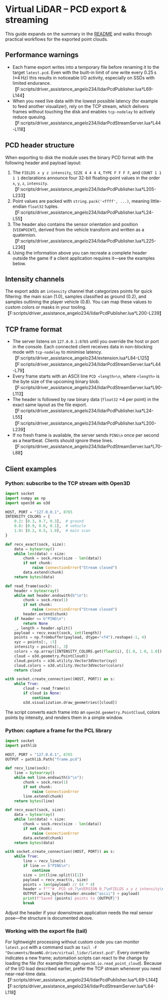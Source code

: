 # Virtual LiDAR – PCD export & streaming

This guide expands on the summary in the [README](../README.md) and walks through practical workflows for the exported point clouds.

## Performance warnings

- Each frame export writes into a temporary file before renaming it to the target `latest.pcd`. Even with the built-in limit of one write every 0.25 s (≈4 Hz) this results in noticeable I/O activity, especially on SSDs with limited endurance. 【F:scripts/driver_assistance_angelo234/lidarPcdPublisher.lua†L69-L144】
- When you need live data with the lowest possible latency (for example to feed another visualizer), rely on the TCP stream, which delivers frames without touching the disk and enables `tcp-nodelay` to actively reduce queuing. 【F:scripts/driver_assistance_angelo234/lidarPcdStreamServer.lua†L44-L118】

## PCD header structure

When exporting to disk the module uses the binary PCD format with the following header and payload layout:

1. The `FIELDS x y z intensity`, `SIZE 4 4 4 4`, `TYPE F F F F`, and `COUNT 1 1 1 1` declarations announce four 32-bit floating-point values in the order `x`, `y`, `z`, `intensity`. 【F:scripts/driver_assistance_angelo234/lidarPcdPublisher.lua†L205-L233】
2. Point values are packed with `string.pack('<ffff', ...)`, meaning little-endian `float32` tuples. 【F:scripts/driver_assistance_angelo234/lidarPcdPublisher.lua†L24-L55】
3. The header also contains the sensor orientation and position (`VIEWPOINT`), derived from the vehicle transform and written as a quaternion. 【F:scripts/driver_assistance_angelo234/lidarPcdPublisher.lua†L225-L236】
4. Using the information above you can recreate a complete header outside the game if a client application requires it—see the examples below.

## Intensity channels

The export adds an `intensity` channel that categorizes points for quick filtering: the main scan (1.0), samples classified as ground (0.2), and samples outlining the player vehicle (0.8). You can map these values to custom colors or masks in your tooling. 【F:scripts/driver_assistance_angelo234/lidarPcdPublisher.lua†L200-L239】

## TCP frame format

- The server listens on `127.0.0.1:8765` until you override the host or port in the console. Each connected client receives data in non-blocking mode with `tcp-nodelay` to minimise latency. 【F:scripts/driver_assistance_angelo234/extension.lua†L84-L125】【F:scripts/driver_assistance_angelo234/lidarPcdStreamServer.lua†L44-L79】
- Every frame starts with an ASCII line `PCD <length>\n`, where `<length>` is the byte size of the upcoming binary blob. 【F:scripts/driver_assistance_angelo234/lidarPcdStreamServer.lua†L90-L113】
- The header is followed by raw binary data (`float32` ×4 per point) in the exact same layout as the file export. 【F:scripts/driver_assistance_angelo234/lidarPcdPublisher.lua†L24-L55】【F:scripts/driver_assistance_angelo234/lidarPcdPublisher.lua†L200-L239】
- If no fresh frame is available, the server sends `PING\n` once per second as a heartbeat. Clients should ignore these lines. 【F:scripts/driver_assistance_angelo234/lidarPcdStreamServer.lua†L70-L88】

## Client examples

### Python: subscribe to the TCP stream with Open3D

```python
import socket
import numpy as np
import open3d as o3d

HOST, PORT = "127.0.0.1", 8765
INTENSITY_COLORS = {
    0.2: [0.3, 0.7, 0.3],  # ground
    0.8: [0.9, 0.6, 0.1],  # vehicle
    1.0: [0.2, 0.5, 1.0],  # main scan
}

def recv_exact(sock, size):
    data = bytearray()
    while len(data) < size:
        chunk = sock.recv(size - len(data))
        if not chunk:
            raise ConnectionError("Stream closed")
        data.extend(chunk)
    return bytes(data)

def read_frame(sock):
    header = bytearray()
    while not header.endswith(b"\n"):
        chunk = sock.recv(1)
        if not chunk:
            raise ConnectionError("Stream closed")
        header.extend(chunk)
    if header == b"PING\n":
        return None
    _, length = header.split()
    payload = recv_exact(sock, int(length))
    points = np.frombuffer(payload, dtype="<f4").reshape(-1, 4)
    xyz = points[:, :3]
    intensity = points[:, 3]
    colors = np.array([INTENSITY_COLORS.get(float(i), [1.0, 1.0, 1.0]) for i in intensity], dtype=np.float32)
    cloud = o3d.geometry.PointCloud()
    cloud.points = o3d.utility.Vector3dVector(xyz)
    cloud.colors = o3d.utility.Vector3dVector(colors)
    return cloud

with socket.create_connection((HOST, PORT)) as s:
    while True:
        cloud = read_frame(s)
        if cloud is None:
            continue
        o3d.visualization.draw_geometries([cloud])
```

The script converts each frame into an `open3d.geometry.PointCloud`, colors points by intensity, and renders them in a simple window.

### Python: capture a frame for the PCL library

```python
import socket
import pathlib

HOST, PORT = "127.0.0.1", 8765
OUTPUT = pathlib.Path("frame.pcd")

def recv_line(sock):
    line = bytearray()
    while not line.endswith(b"\n"):
        chunk = sock.recv(1)
        if not chunk:
            raise ConnectionError
        line.extend(chunk)
    return bytes(line)

def recv_exact(sock, size):
    data = bytearray()
    while len(data) < size:
        chunk = sock.recv(size - len(data))
        if not chunk:
            raise ConnectionError
        data.extend(chunk)
    return bytes(data)

with socket.create_connection((HOST, PORT)) as s:
    while True:
        line = recv_line(s)
        if line == b"PING\n":
            continue
        size = int(line.split()[1])
        payload = recv_exact(s, size)
        points = len(payload) // (4 * 4)
        header = f"""# .PCD v0.7\nVERSION 0.7\nFIELDS x y z intensity\nSIZE 4 4 4 4\nTYPE F F F F\nCOUNT 1 1 1 1\nWIDTH {points}\nHEIGHT 1\nVIEWPOINT 0 0 0 1 0 0 0\nPOINTS {points}\nDATA binary\n"""
        OUTPUT.write_bytes(header.encode("ascii") + payload)
        print(f"Saved {points} points to {OUTPUT}")
        break
```

Adjust the header if your downstream application needs the real sensor pose—the structure is documented above.

### Working with the export file (tail)

For lightweight processing without custom code you can monitor `latest.pcd` with a command such as `tail -F "Documents/BeamNG.drive/virtual_lidar/latest.pcd"`. Every overwrite indicates a new frame; automation scripts can react to the change by loading the file (for example through `open3d.io.read_point_cloud`). Because of the I/O load described earlier, prefer the TCP stream whenever you need near-real-time data. 【F:scripts/driver_assistance_angelo234/lidarPcdPublisher.lua†L69-L144】【F:scripts/driver_assistance_angelo234/lidarPcdStreamServer.lua†L64-L118】
